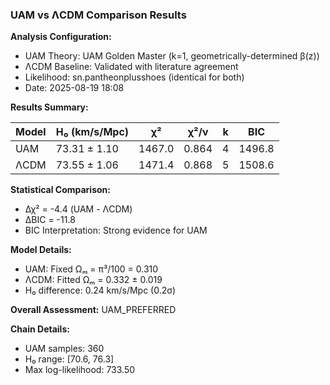 ### UAM vs ΛCDM Comparison Results

**Analysis Configuration:**
- UAM Theory: UAM Golden Master (k=1, geometrically-determined β(z))
- ΛCDM Baseline: Validated with literature agreement
- Likelihood: sn.pantheonplusshoes (identical for both)
- Date: 2025-08-19 18:08

**Results Summary:**

| Model | H₀ (km/s/Mpc) | χ² | χ²/ν | k | BIC |
|-------|---------------|----|----- |---|-----|
| UAM   | 73.31 ± 1.10 | 1467.0 | 0.864 | 4 | 1496.8 |
| ΛCDM  | 73.55 ± 1.06 | 1471.4 | 0.868 | 5 | 1508.6 |

**Statistical Comparison:**
- Δχ² = -4.4 (UAM - ΛCDM)
- ΔBIC = -11.8
- BIC Interpretation: Strong evidence for UAM

**Model Details:**
- UAM: Fixed Ωₘ = π³/100 = 0.310
- ΛCDM: Fitted Ωₘ = 0.332 ± 0.019
- H₀ difference: 0.24 km/s/Mpc (0.2σ)

**Overall Assessment:** UAM_PREFERRED

**Chain Details:**
- UAM samples: 360
- H₀ range: [70.6, 76.3]
- Max log-likelihood: 733.50
